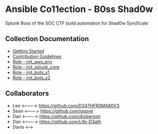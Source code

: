 # Ansible Co11ection - B0ss Shad0w

Splunk Boss of the SOC CTF build automation for Shad0w Synd1cate

## Collection Documentation

- [Getting Started](./docs/getting_started.md)
- [Contribution Guidelines](./docs/contibution_guidelines.md)
- [Role - init_aws_env](./roles/init_aws_env/README.md)
- [Role - init_splunk_core](./roles/init_splunk_core/README.md)
- [Role - init_bots_v1](./roles/init_bots_v1/README.md)
- [Role - init_bots_v2](./roles/init_bots_v2/README.md)

## Collaborators

- Lee <----> https://github.com/D347HFR0MA80V3
- Sean <---> https://github.com/gopye
- Dan <----> https://github.com/droberson
- Dan <----> https://github.com/Life-D3ath
- Davis <--> 